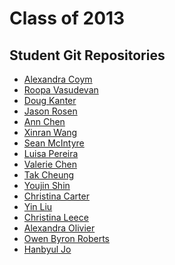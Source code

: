 Class of 2013
=============


Student Git Repositories
------------------------

* [Alexandra Coym](https://github.com/arcoym/printingcodeassignments)
* [Roopa Vasudevan](https://github.com/rouxpz/printing-code)
* [Doug Kanter](https://github.com/dougkanter/printing_code)
* [Jason Rosen](https://github.com/jasonsrosen)
* [Ann Chen](https://github.com/annhchen/PrintingCode)
* [Xinran Wang](https://github.com/xinranwang/PrintingCode)
* [Sean McIntyre](https://github.com/boxysean/itp-printingcode)
* [Luisa Pereira](https://github.com/luisaph/printing_code)
* [Valerie Chen](https://github.com/valeriejean/printingcode)
* [Tak Cheung](https://github.com/gettak/PrintingCode)
* [Youjin Shin](https://github.com/YoujinShin/ThePrintingCode)
* [Christina Carter](https://github.com/itschristinith/printing-code)
* [Yin Liu](https://github.com/yinnie/printingcode)
* [Christina Leece](https://github.com/clleece/PrintingCode)
* [Alexandra Olivier](https://github.com/aolivier/Alex_Printing_Code)
* [Owen Byron Roberts](https://github.com/owenroberts/printing-code)
* [Hanbyul Jo](https://github.com/boonpeel/PrintinCode_Spring2013)